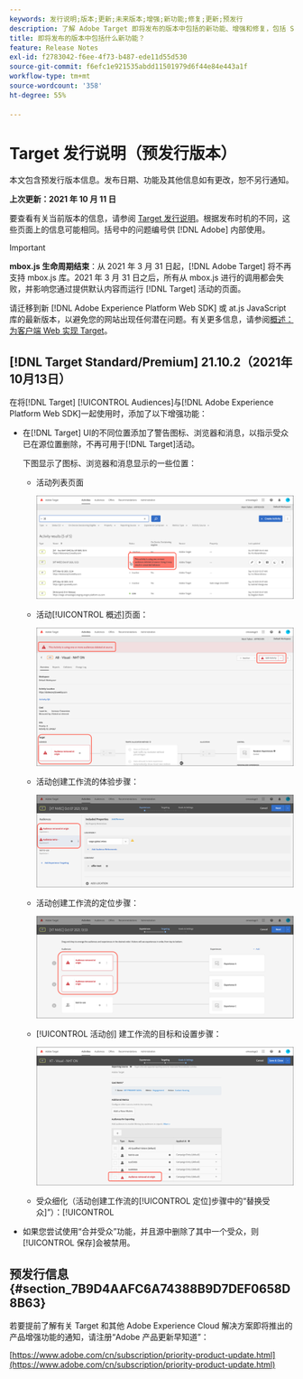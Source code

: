 ```yaml
---
keywords: 发行说明;版本;更新;未来版本;增强;新功能;修复;更新;预发行
description: 了解 Adobe Target 即将发布的版本中包括的新功能、增强和修复，包括 SDK、API 和 JavaScript 库。
title: 即将发布的版本中包括什么新功能？
feature: Release Notes
exl-id: f2783042-f6ee-4f73-b487-ede11d55d530
source-git-commit: f6efc1e921535abdd11501979d6f44e84e443a1f
workflow-type: tm+mt
source-wordcount: '358'
ht-degree: 55%

---
```


# Target 发行说明（预发行版本）

本文包含预发行版本信息。发布日期、功能及其他信息如有更改，恕不另行通知。

**上次更新：2021 年 10 月 11 日**

要查看有关当前版本的信息，请参阅 [Target 发行说明](release-notes.md)。根据发布时机的不同，这些页面上的信息可能相同。括号中的问题编号供 [!DNL Adobe] 内部使用。

>[!IMPORTANT]
>
>**mbox.js 生命周期结束**：从 2021 年 3 月 31 日起，[!DNL Adobe Target] 将不再支持 mbox.js 库。2021 年 3 月 31 日之后，所有从 mbox.js 进行的调用都会失败，并影响您通过提供默认内容而运行 [!DNL Target] 活动的页面。
>
>请迁移到新 [!DNL Adobe Experience Platform Web SDK] 或 at.js JavaScript 库的最新版本，以避免您的网站出现任何潜在问题。有关更多信息，请参阅[概述：为客户端 Web 实现 Target](/help/c-implementing-target/c-implementing-target-for-client-side-web/implement-target-for-client-side-web.md)。

## [!DNL Target Standard/Premium] 21.10.2（2021年10月13日）

在将[!DNL Target] [!UICONTROL Audiences]与[!DNL Adobe Experience Platform Web SDK]一起使用时，添加了以下增强功能：

* 在[!DNL Target] UI的不同位置添加了警告图标、浏览器和消息，以指示受众已在源位置删除，不再可用于[!DNL Target]活动。

   下图显示了图标、浏览器和消息显示的一些位置：

   *  活动列表页面

      ![在“活动”列表页面的源消息中删除的受众](assets/deleted-at-source-audiences-list.png)

   * 活动[!UICONTROL 概述]页面：

      ![在“概述”页面上的源消息中删除的受众](assets/deleted-at-source-overview.png)

   *  活动创建工作流的体验步骤：

      ![“体验”页面上的源消息中已删除的  受众](assets/deleted-at-source-experiences.png)

   *  活动创建工作流的定位步骤：

      ![定位页面上的源消息中删除的  受众](assets/deleted-at-source-targeting.png)

   * [!UICONTROL 活动创] 建工作流的目标和设置步骤：

      ![在“目标和设置”页面上的源消息 [!UICONTROL 中删除的] 受众](assets/deleted-at-source-goals-settings.png)

   * 受众细化（活动创建工作流的[!UICONTROL 定位]步骤中的“替换受众]”）：[!UICONTROL 

* 如果您尝试使用“合并受众”功能，并且源中删除了其中一个受众，则[!UICONTROL 保存]会被禁用。

## 预发行信息 {#section_7B9D4AAFC6A74388B9D7DEF0658D8B63}

若要提前了解有关 Target 和其他 Adobe Experience Cloud 解决方案即将推出的产品增强功能的通知，请注册“Adobe 产品更新早知道”：

[https://www.adobe.com/cn/subscription/priority-product-update.html](https://www.adobe.com/cn/subscription/priority-product-update.html)
